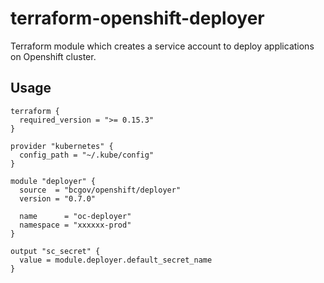 # terraform-openshift-deployer

Terraform module which creates a service account to deploy applications on Openshift cluster.

## Usage

```hcl
terraform {
  required_version = ">= 0.15.3"
}

provider "kubernetes" {
  config_path = "~/.kube/config"
}

module "deployer" {
  source  = "bcgov/openshift/deployer"
  version = "0.7.0"

  name      = "oc-deployer"
  namespace = "xxxxxx-prod"
}

output "sc_secret" {
  value = module.deployer.default_secret_name
}
```
